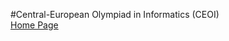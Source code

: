 #Central-European Olympiad in Informatics (CEOI)  
[Home Page](http://ceoi.inf.elte.hu/ "CEOI | Central-European Olympiad in Informatics")  

